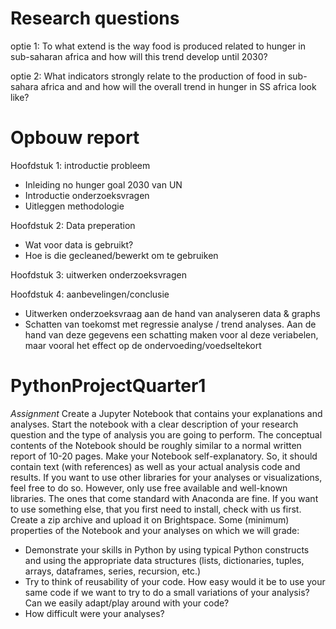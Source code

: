 # Research questions
optie 1: To what extend is the way food is produced related to hunger in sub-saharan africa and how will this trend develop until 2030? 

optie 2: What indicators strongly relate to the production of food in sub-sahara africa and and how will the overall trend in hunger in SS africa look like?

# Opbouw report
Hoofdstuk 1: introductie probleem
- Inleiding no hunger goal 2030 van UN 
- Introductie onderzoeksvragen
- Uitleggen methodologie

Hoofdstuk 2: Data preperation
- Wat voor data is gebruikt?
- Hoe is die gecleaned/bewerkt om te gebruiken

Hoofdstuk 3: uitwerken onderzoeksvragen


Hoofdstuk 4: aanbevelingen/conclusie


- Uitwerken onderzoeksvraag aan de hand van analyseren data & graphs
- Schatten van toekomst met regressie analyse / trend analyses. Aan de hand van deze gegevens een schatting maken voor al deze veriabelen, maar vooral het effect op de ondervoeding/voedseltekort

# PythonProjectQuarter1

*Assignment*
Create a Jupyter Notebook that contains your explanations and analyses. Start the notebook with a
clear description of your research question and the type of analysis you are going to perform. The
conceptual contents of the Notebook should be roughly similar to a normal written report of 10-20
pages. Make your Notebook self-explanatory. So, it should contain text (with references) as well as
your actual analysis code and results. If you want to use other libraries for your analyses or
visualizations, feel free to do so. However, only use free available and well-known libraries. The ones
that come standard with Anaconda are fine. If you want to use something else, that you first need to
install, check with us first. Create a zip archive and upload it on Brightspace.
Some (minimum) properties of the Notebook and your analyses on which we will grade:
- Demonstrate your skills in Python by using typical Python constructs and using the appropriate
data structures (lists, dictionaries, tuples, arrays, dataframes, series, recursion, etc.)
- Try to think of reusability of your code. How easy would it be to use your same code if we
want to try to do a small variations of your analysis? Can we easily adapt/play around with
your code?
- How difficult were your analyses?
